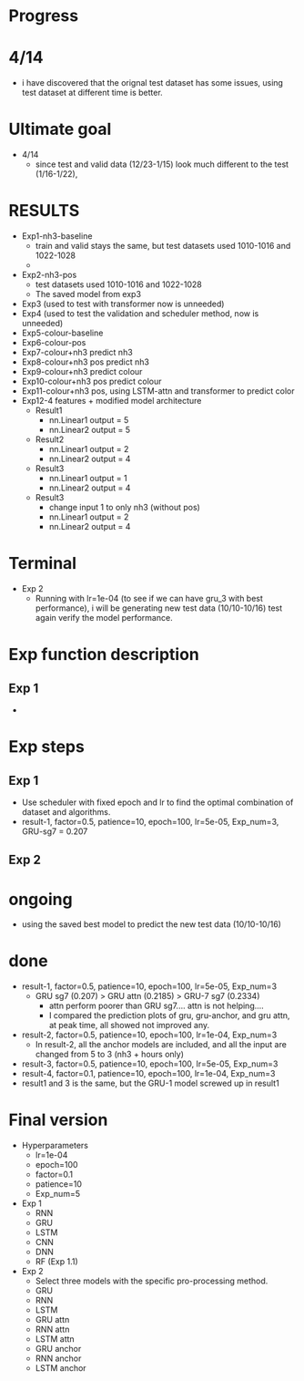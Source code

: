 # Progress
# 4/14
* i have discovered that the orignal test dataset has some issues, using test dataset at different time is better.

# Ultimate goal
* 4/14
  * since test and valid data (12/23-1/15) look much different to the test (1/16-1/22), 

# RESULTS
* Exp1-nh3-baseline
  * train and valid stays the same, but test datasets used 1010-1016 and 1022-1028
  * 
* Exp2-nh3-pos
  * test datasets used 1010-1016 and 1022-1028
  * The saved model from exp3 
* Exp3 (used to test with transformer now is unneeded)
* Exp4 (used to test the validation and scheduler method, now is unneeded)
* Exp5-colour-baseline
* Exp6-colour-pos
* Exp7-colour+nh3 predict nh3 
* Exp8-colour+nh3 pos predict nh3
* Exp9-colour+nh3 predict colour
* Exp10-colour+nh3 pos predict colour
* Exp11-colour+nh3 pos, using LSTM-attn and transformer to predict color
* Exp12-4 features + modified model architecture
  * Result1
    * nn.Linear1 output = 5
    * nn.Linear2 output = 5
  * Result2
    * nn.Linear1 output = 2
    * nn.Linear2 output = 4
  * Result3
    * nn.Linear1 output = 1
    * nn.Linear2 output = 4
  * Result3
    * change input 1 to only nh3 (without pos)
    * nn.Linear1 output = 2
    * nn.Linear2 output = 4

# Terminal
* Exp 2
  * Running with lr=1e-04 (to see if we can have gru_3 with best performance), i will be generating new test data (10/10-10/16) test again verify the model performance. 
# Exp function description
## Exp 1
* 
# Exp steps
## Exp 1
* Use scheduler with fixed epoch and lr to find the optimal combination of dataset and algorithms.
* result-1, factor=0.5, patience=10, epoch=100, lr=5e-05, Exp_num=3, GRU-sg7 = 0.207
## Exp 2
# ongoing
* using the saved best model to predict the new test data (10/10-10/16)
# done
* result-1, factor=0.5, patience=10, epoch=100, lr=5e-05, Exp_num=3 
  * GRU sg7 (0.207) > GRU attn (0.2185) > GRU-7 sg7 (0.2334)
    * attn perform poorer than GRU sg7.... attn is not helping.... 
    * I compared the prediction plots of gru, gru-anchor, and gru attn, at peak time, all showed not improved any.
* result-2, factor=0.5, patience=10, epoch=100, lr=1e-04, Exp_num=3
  * In result-2, all the anchor models are included, and all the input are changed from 5 to 3 (nh3 + hours only)
* result-3, factor=0.5, patience=10, epoch=100, lr=5e-05, Exp_num=3
* result-4, factor=0.1, patience=10, epoch=100, lr=1e-04, Exp_num=3
* result1 and 3 is the same, but the GRU-1 model screwed up in result1

# Final version
* Hyperparameters
  * lr=1e-04
  * epoch=100
  * factor=0.1
  * patience=10
  * Exp_num=5
* Exp 1
  * RNN
  * GRU
  * LSTM
  * CNN
  * DNN
  * RF (Exp 1.1)
* Exp 2
  * Select three models with the specific pro-processing method.
  * GRU
  * RNN
  * LSTM
  * GRU attn
  * RNN attn
  * LSTM attn
  * GRU anchor
  * RNN anchor
  * LSTM anchor